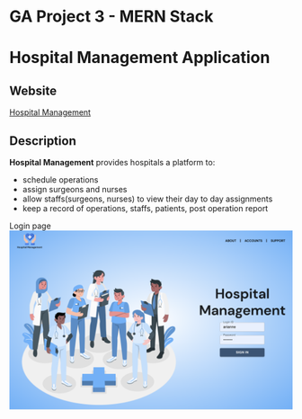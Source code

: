 # GA Project 3 - MERN Stack

# Hospital Management Application

## Website

[Hospital Management](https://hospital-management-fe.herokuapp.com/)

## Description

**Hospital Management** provides hospitals a platform to:

- schedule operations
- assign surgeons and nurses
- allow staffs(surgeons, nurses) to view their day to day assignments
- keep a record of operations, staffs, patients, post operation report

Login page
![Login Page](./public/login-page.png)
